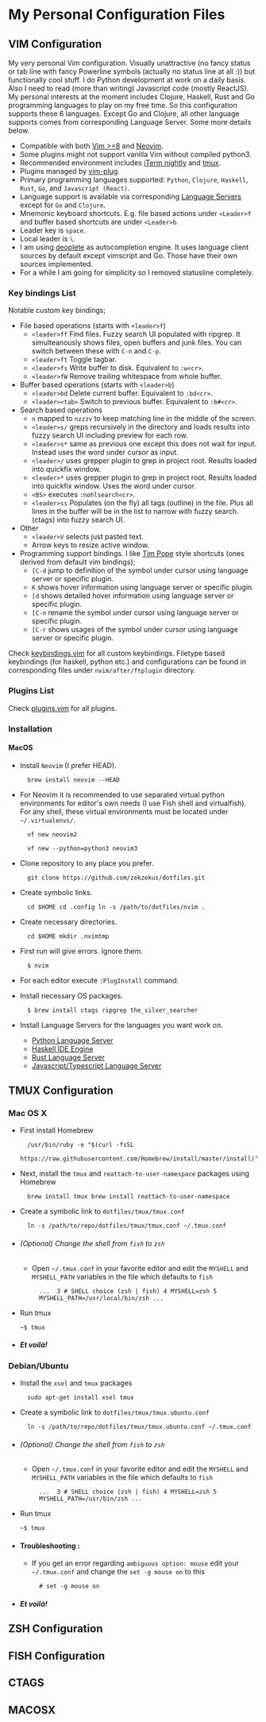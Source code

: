 # My Personal Configuration Files

## VIM Configuration

My very personal Vim configuration. Visually unattractive (no fancy status or
tab line with fancy Powerline symbols (actually no status line at all :)) but
functionally cool stuff. I do Python development at work on a daily basis. Also
I need to read (more than writing) Javascript code (mostly ReactJS). My
personal interests at the moment includes Clojure, Haskell, Rust and Go
programming languages to play on my free time. So this configuration supports
these 6 languages. Except Go and Clojure, all other language supports comes
from corresponding Language Server. Some more details below.

* Compatible with both [Vim >=8](https://www.vim.org/) and
  [Neovim](https://neovim.io/).
* Some plugins might not support vanilla Vim without compiled python3.
* Recommended environment includes [iTerm
  nightly](https://www.iterm2.com/downloads/nightly) and
  [tmux](https://tmux.github.io/).
* Plugins managed by [vim-plug](https://github.com/junegunn/vim-plug).
* Primary programming languages supported: `Python`, `Clojure`, `Haskell`,
  `Rust`, `Go`, and `Javascript (React)`.
* Language support is available via corresponding [Language
  Servers](https://microsoft.github.io/language-server-protocol/implementors/servers/)
  except for `Go` and `Clojure`.
* Mnemonic keyboard shortcuts. E.g. file based actions under `<Leader>f` and
  buffer based shortcuts are under `<Leader>b`.
* Leader key is `space`.
* Local leader is `\`.
* I am using [deoplete](https://github.com/Shougo/deoplete.nvim/) as
  autocompletion engine. It uses language client sources by default except
  vimscript and Go. Those have their own sources implemented.
* For a while I am going for simplicity so I removed statusline completely.

### Key bindings List

Notable custom key bindings;

* File based operations (starts with `<leader>f`)
    * `<leader>ff` Find files. Fuzzy search UI populated with ripgrep. It
      simulteanously shows files, open buffers and junk files. You can switch
      between these with `C-n` and `C-p`.
    * `<leader>ft` Toggle tagbar.
    * `<leader>fs` Write buffer to disk. Equivalent to `:w<cr>`.
    * `<leader>fW` Remove trailing whitespace from whole buffer.
* Buffer based operations (starts with `<leader>b`)
    * `<leader>bd` Delete current buffer. Equivalent to `:bd<cr>`.
    * `<leader><tab>` Switch to previous buffer. Equivalent to `:b#<cr>`.
* Search based operations
    * `n` mapped to `nzzzv` to keep matching line in the middle of the screen.
    * `<leader>s/` greps recursively in the directory and loads results into
      fuzzy search UI including preview for each row.
    * `<leader>s*` same as previous one except this does not wait for input.
      Instead uses the word under cursor as input.
    * `<leader>/` uses grepper plugin to grep in project root. Results loaded
      into quickfix window.
    * `<leader>*` uses grepper plugin to grep in project root. Results loaded
      into quickfix window. Uses the word under cursor.
    * `<BS>` executes `:nohlsearch<cr>`.
    * `<leader>ss` Populates (on the fly) all tags (outline) in the file. Plus
      all lines in the buffer will be in the list to narrow with fuzzy search.
      (ctags) into fuzzy search UI.
* Other
    * `<leader>V` selects just pasted text.
    * Arrow keys to resize active window.
* Programming support bindings. I like [Tim Pope](https://github.com/tpope)
  style shortcuts (ones derived from default vim bindings);
    * `[C-d` jump to definition of the symbol under cursor using language
      server or specific plugin.
    * `K` shows hover information using language server or specific plugin.
    * `[d` shows detailed hover information using language server or specific
      plugin.
    * `[C-n` rename the symbol under cursor using language server or specific
      plugin.
    * `[C-r` shows usages of the symbol under cursor using language server or
      specific plugin.

Check
[keybindings.vim](https://github.com/zekzekus/dotfiles/blob/master/nvim/keybindings.vim)
for all custom keybindings. Filetype based keybindings (for haskell, python
etc.) and configurations can be found in corresponding files under
`nvim/after/ftplugin` directory.

### Plugins List

Check
[plugins.vim](https://github.com/zekzekus/dotfiles/blob/master/nvim/plugins.vim)
for all plugins. 

### Installation

#### MacOS

* Install `Neovim` (I prefer HEAD).
        
        brew install neovim --HEAD

* For Neovim it is recommended to use separated virtual python environments for
  editor's own needs (I use Fish shell and virtualfish). For any shell, these
  virtual environments must be located under `~/.virtualenvs/`.

        vf new neovim2

        vf new --python=python3 neovim3

* Clone repository to any place you prefer.

        git clone https://github.com/zekzekus/dotfiles.git

* Create symbolic links.

        cd $HOME cd .config ln -s /path/to/dotfiles/nvim .

* Create necessary directories.

        cd $HOME mkdir .nvimtmp

* First run will give errors. Ignore them.

        $ nvim

* For each editor execute `:PlugInstall` command.

* Install necessary OS packages.

        $ brew install ctags ripgrep the_silver_searcher

* Install Language Servers for the languages you want work on.
    * [Python Language
      Server](https://github.com/palantir/python-language-server)
    * [Haskell IDE Engine](https://github.com/haskell/haskell-ide-engine)
    * [Rust Language Server](https://github.com/rust-lang-nursery/rls)
    * [Javascript/Typescript Language
      Server](https://github.com/sourcegraph/javascript-typescript-langserver)

## TMUX Configuration

### Mac OS X

- First install Homebrew

        /usr/bin/ruby -e "$(curl -fsSL
        https://raw.githubusercontent.com/Homebrew/install/master/install)"

- Next, install the `tmux` and `reattach-to-user-namespace` packages using
  Homebrew

        brew install tmux brew install reattach-to-user-namespace
- Create a symbolic link to `dotfiles/tmux/tmux.conf`

        ln -s /path/to/repo/dotfiles/tmux/tmux.conf ~/.tmux.conf

- ###### (Optional) Change the shell from `fish` to `zsh`
    - Open `~/.tmux.conf` in your favorite editor and edit the `MYSHELL` and
      `MYSHELL_PATH` variables in the file which defaults to `fish`

            ...  3 # SHELL choice (zsh | fish) 4 MYSHELL=zsh 5
            MYSHELL_PATH=/usr/local/bin/zsh ...

- Run tmux

    `~$ tmux`

- ##### Et voilà!

### Debian/Ubuntu

- Install the `xsel` and `tmux` packages

        sudo apt-get install xsel tmux
- Create a symbolic link to `dotfiles/tmux/tmux.ubuntu.conf`

        ln -s /path/to/repo/dotfiles/tmux/tmux.ubuntu.conf ~/.tmux.conf

- ###### (Optional) Change the shell from `fish` to `zsh`
    - Open `~/.tmux.conf` in your favorite editor and edit the `MYSHELL` and
      `MYSHELL_PATH` variables in the file which defaults to `fish`

            ...  3 # SHELL choice (zsh | fish) 4 MYSHELL=zsh 5
            MYSHELL_PATH=/usr/bin/zsh ...

- Run tmux

    `~$ tmux`

- #### Troubleshooting :
    - If you get an error regarding `ambiguous option: mouse` edit your
      `~/.tmux.conf` and change the `set -g mouse on` to this

            # set -g mouse on

- ##### Et voilà!

## ZSH Configuration

## FISH Configuration

## CTAGS

## MACOSX
